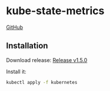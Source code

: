# kube-state-metrics

[GitHub](https://github.com/kubernetes/kube-state-metrics)

## Installation

Download release:
[Release v1.5.0](https://github.com/kubernetes/kube-state-metrics/releases/tag/v1.5.0)

Install it:
```bash
kubectl apply -f kubernetes
```
